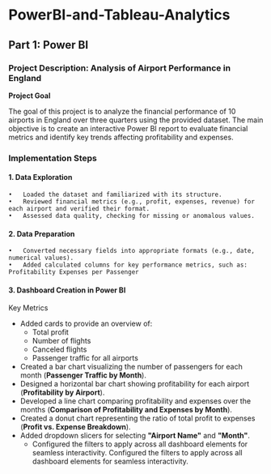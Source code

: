 # PowerBI-and-Tableau-Analytics
## Part 1: Power BI 

### Project Description: Analysis of Airport Performance in England

**Project Goal**

The goal of this project is to analyze the financial performance of 10 airports in England over three quarters using the provided dataset. The main objective is to create an interactive Power BI report to evaluate financial metrics and identify key trends affecting profitability and expenses.

### Implementation Steps

#### 1. Data Exploration
	•	Loaded the dataset and familiarized with its structure.
	•	Reviewed financial metrics (e.g., profit, expenses, revenue) for each airport and verified their format.
	•	Assessed data quality, checking for missing or anomalous values.

#### 2. Data Preparation
	•	Converted necessary fields into appropriate formats (e.g., date, numerical values).
	•	Added calculated columns for key performance metrics, such as: Profitability Expenses per Passenger

#### 3. Dashboard Creation in Power BI
 Key Metrics
- Added cards to provide an overview of:
  - Total profit
  - Number of flights
  - Canceled flights
  - Passenger traffic for all airports
- Created a bar chart visualizing the number of passengers for each month (**Passenger Traffic by Month**).
- Designed a horizontal bar chart showing profitability for each airport (**Profitability by Airport**).
- Developed a line chart comparing profitability and expenses over the months (**Comparison of Profitability and Expenses by Month**).
- Created a donut chart representing the ratio of total profit to expenses (**Profit vs. Expense Breakdown**).
- Added dropdown slicers for selecting **"Airport Name"** and **"Month"**.
  - Configured the filters to apply across all dashboard elements for seamless interactivity.
Configured the filters to apply across all dashboard elements for seamless interactivity.
